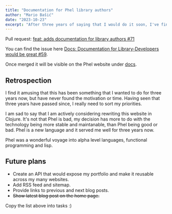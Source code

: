 ```yaml
---
title: "Documentation for Phel library authors"
author: "Mario Bašić"
date: "2023-10-23"
excerpt: "After three years of saying that I would do it soon, I've finally submitted a pull request that adds documentation for Phel library authors."
---
```


Pull request: [feat: adds documentation for library authors #71](https://github.com/phel-lang/phel-lang.org/pull/71)

You can find the issue here [Docs: Documentation for Library-Developers would be great #59](https://github.com/phel-lang/phel-lang/issues/59).

Once merged it will be visible on the Phel website under [docs](https://phel-lang.org/).

## Retrospection

I find it amusing that this has been something that I wanted to do for three years now, but have never found the motivation or time. Having seen that three years have passed since, I really need to sort my priorities.

I am sad to say that I am actively considering rewriting this website in Clojure. It's not that Phel is bad, my decision has more to do with the technology being more stable and maintanable, than Phel being good or bad. Phel is a new language and it served me well for three years now.

Phel was a wonderful voyage into alpha level languages, functional programming and lisp.

## Future plans

- Create an API that would expose my portfolio and make it reusable across my many websites.
- Add RSS feed and sitemap.
- Provide links to previous and next blog posts.
- ~~Show latest blog post on the home page.~~

Copy the list above into tasks :)



